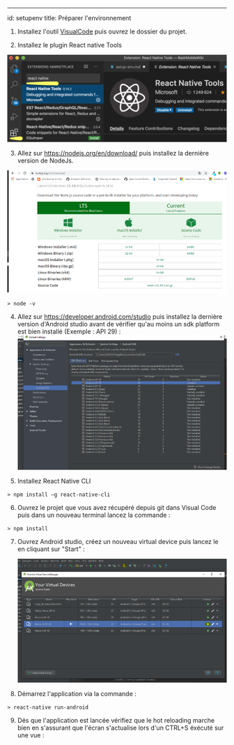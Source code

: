 ---
id: setupenv
title: Préparer l'environnement


1. Installez l'outil [VisualCode](https://code.visualstudio.com/) puis ouvrez le dossier du projet.

2. Installez le plugin React native Tools

![](visualcode.png)

3. Allez sur https://nodejs.org/en/download/ puis installez la dernière version de NodeJs.

![alt-text](5.png)

```console
> node -v
```

4. Allez sur https://developer.android.com/studio puis installez la dernière version d'Android studio avant de vérifier qu'au moins un sdk platform est bien installé (Exemple : API 29) :
   ![alt-text](0.png)

5. Installez React Native CLI

```console
> npm install –g react-native-cli
```

6. Ouvrez le projet que vous avez récupéré depuis git dans Visual Code puis dans un nouveau terminal lancez la commande :

```console
> npm install
```

7. Ouvrez Android studio, créez un nouveau virtual device puis lancez le en cliquant sur "Start" :

   ![alt-text](1.png)

8. Démarrez l'application via la commande :

```console
> react-native run-android
```

9. Dés que l'application est lancée vérifiez que le hot reloading marche bien en s'assurant que l'écran s'actualise lors d'un CTRL+S éxécuté sur une vue : 



